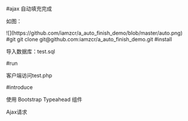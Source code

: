 #ajax 自动填充完成
<p>如图：</p>
![](https://github.com/iamzcr/a_auto_finish_demo/blob/master/auto.png)
#git
git clone git@github.com:iamzcr/a_auto_finish_demo.git
#install
<p>导入数据库：test.sql</p>
#run
<p>客户端访问test.php</p>
#introduce
<p>使用 Bootstrap Typeahead 组件</p>
<p>Ajax请求</p>
